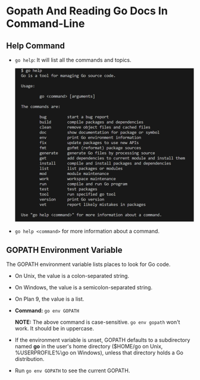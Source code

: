 # Gopath And Reading Go Docs In Command-Line

## Help Command
* `go help`: It will list all the commands and topics.

    ![Alt text](<Screenshot 2024-01-16 120940.png>)
* `go help <command>` for more information about a command.

## GOPATH Environment Variable
The GOPATH environment variable lists places to look for Go code.
* On Unix, the value is a colon-separated string.
* On Windows, the value is a semicolon-separated string.
* On Plan 9, the value is a list.
* **Command:** `go env GOPATH`

    **NOTE:** The above command is case-sensitive. `go env gopath` won't work. It should be in uppercase.

* If the environment variable is unset, GOPATH defaults to a subdirectory named **go** in the user's home directory ($HOME/go on Unix, %USERPROFILE%\go on Windows), unless that directory holds a Go distribution.
* Run `go env GOPATH` to see the current GOPATH.